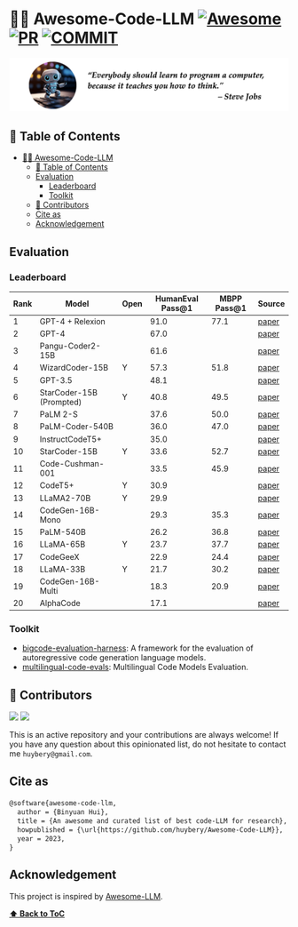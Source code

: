 # 👨‍💻 Awesome-Code-LLM [![Awesome](https://awesome.re/badge.svg)](https://awesome.re) [![PR](https://img.shields.io/badge/PRs-Welcome-red)](https://img.shields.io/badge/PRs-Welcome-red) [![COMMIT](https://img.shields.io/github/last-commit/huybery/Awesome-Code-LLM?color=green)](https://img.shields.io/github/last-commit/huybery/Awesome-Code-LLM?color=green)

![](code-banner.png)

## 🧵 Table of Contents

- [👨‍💻 Awesome-Code-LLM   ](#-awesome-code-llm---)
  - [🧵 Table of Contents](#-table-of-contents)
  - [Evaluation](#evaluation)
    - [Leaderboard](#leaderboard)
    - [Toolkit](#toolkit)
  - [🙌 Contributors](#-contributors)
  - [Cite as](#cite-as)
  - [Acknowledgement](#acknowledgement)

## Evaluation

### Leaderboard

| Rank | Model                    | Open | HumanEval Pass@1 | MBPP Pass@1 | Source                                    |
|------|--------------------------|------|------------------|-------------|-------------------------------------------|
| 1    | GPT-4 + Relexion         |      | 91.0             | 77.1        | [paper](https://arxiv.org/abs/2303.11366) |
| 2    | GPT-4                    |      | 67.0             |             | [paper](https://arxiv.org/abs/2303.08774) |
| 3    | Pangu-Coder2-15B         |      | 61.6             |             | [paper](https://arxiv.org/abs/2307.14936) |
| 4    | WizardCoder-15B          | Y    | 57.3             | 51.8        | [paper](https://arxiv.org/abs/2306.08568) |
| 5    | GPT-3.5                  |      | 48.1             |             | [paper](https://arxiv.org/abs/2303.08774) |
| 6    | StarCoder-15B (Prompted) | Y    | 40.8             | 49.5        | [paper](https://arxiv.org/abs/2305.06161) |
| 7    | PaLM 2-S                 |      | 37.6             | 50.0        | [paper](https://arxiv.org/abs/2204.02311) |
| 8    | PaLM-Coder-540B          |      | 36.0             | 47.0        | [paper](https://arxiv.org/abs/2204.02311) |
| 9    | InstructCodeT5+          |      | 35.0             |             | [paper](https://arxiv.org/abs/2305.07922) |
| 10   | StarCoder-15B            | Y    | 33.6             | 52.7        | [paper](https://arxiv.org/abs/2305.06161) |
| 11   | Code-Cushman-001         |      | 33.5             | 45.9        | [paper](https://arxiv.org/abs/2107.03374) |
| 12   | CodeT5+                  | Y    | 30.9             |             | [paper](https://arxiv.org/abs/2305.07922) |
| 13   | LLaMA2-70B               | Y    | 29.9             |             | [paper](https://arxiv.org/abs/2307.09288) |
| 14   | CodeGen-16B-Mono         |      | 29.3             | 35.3        | [paper](https://arxiv.org/abs/2203.13474) |
| 15   | PaLM-540B                |      | 26.2             | 36.8        | [paper](https://arxiv.org/abs/2204.02311) |
| 16   | LLaMA-65B                | Y    | 23.7             | 37.7        | [paper](https://arxiv.org/abs/2302.13971) |
| 17   | CodeGeeX                 |      | 22.9             | 24.4        | [paper](https://arxiv.org/abs/2303.17568) |
| 18   | LLaMA-33B                | Y    | 21.7             | 30.2        | [paper](https://arxiv.org/abs/2302.13971) |
| 19   | CodeGen-16B-Multi        |      | 18.3             | 20.9        | [paper](https://arxiv.org/abs/2203.13474) |
| 20   | AlphaCode                |      | 17.1             |             | [paper](https://arxiv.org/abs/2203.07814) |


### Toolkit

- [bigcode-evaluation-harness](https://github.com/bigcode-project/bigcode-evaluation-harness): A framework for the evaluation of autoregressive code generation language models.
- [multilingual-code-evals](https://huggingface.co/spaces/bigcode/multilingual-code-evals): Multilingual Code Models Evaluation.

## 🙌 Contributors

<a href="https://github.com/huybery"><img src="https://avatars.githubusercontent.com/u/13436140?v=4"  width="50" /></a>
<a href="https://github.com/Yangjiaxi"><img src="https://avatars.githubusercontent.com/u/6203054?v=4"  width="50" /></a>

This is an active repository and your contributions are always welcome! If you have any question about this opinionated list, do not hesitate to contact me `huybery@gmail.com`.

## Cite as

```
@software{awesome-code-llm,
  author = {Binyuan Hui},
  title = {An awesome and curated list of best code-LLM for research},
  howpublished = {\url{https://github.com/huybery/Awesome-Code-LLM}},
  year = 2023,
}
```

## Acknowledgement

This project is inspired by [Awesome-LLM](https://github.com/Hannibal046/Awesome-LLM).

**[⬆ Back to ToC](#table-of-contents)**
